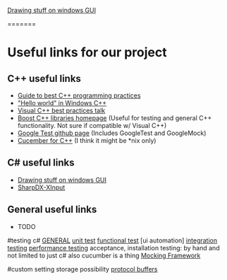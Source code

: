 [Drawing stuff on windows GUI](https://msdn.microsoft.com/en-us/library/system.drawing(v=vs.110).aspx)


=======
# Useful links for our project


## C++ useful links
* [Guide to best C++ programming practices](https://github.com/isocpp/CppCoreGuidelines/blob/master/CppCoreGuidelines.md)
* ["Hello world" in Windows C++](https://msdn.microsoft.com/en-us/windows/uwp/get-started/create-a-basic-windows-10-app-in-cpp)
* [Visual C++ best practices talk](https://channel9.msdn.com/Events/TechEd/NorthAmerica/2013/DEV-B301)
* [Boost C++ libraries homepage](http://www.boost.org/) (Useful for testing and general C++ functionality. Not sure if compatible w/ Visual C++)
* [Google Test github page](https://github.com/google/googletest) (Includes GoogleTest and GoogleMock)
* [Cucember for C++](https://github.com/cucumber/cucumber-cpp/) (I think it might be *nix only)


## C# useful links
* [Drawing stuff on windows GUI](https://msdn.microsoft.com/en-us/library/system.drawing(v=vs.110).aspx)
* [SharpDX-XInput](http://sharpdx.org)


## General useful links
* TODO


#testing c#
[GENERAL](https://msdn.microsoft.com/en-us/library/ee308828(v=bts.10).aspx)
[unit test](https://msdn.microsoft.com/en-us/library/hh694602.aspx)
[functional test](https://msdn.microsoft.com/en-us/library/dd286726.aspx) [ui automation]
[integration testing](https://msdn.microsoft.com/en-us/library/ff647876.aspx)
[performance testing](http://stackoverflow.com/questions/3927/what-are-some-good-net-profilers)
acceptance, installation testing: by hand and not limited to just c# also cucumber is a thing
[Mocking Framework](http://nsubstitute.github.io)

#custom setting storage possibility
[protocol buffers](https://developers.google.com/protocol-buffers/docs/overview)